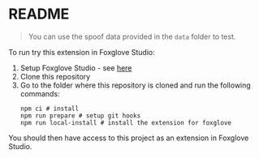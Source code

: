 # README

> You can use the spoof data provided in the `data` folder to test.

To run try this extension in Foxglove Studio:

1. Setup Foxglove Studio - see [here](https://github.com/foxglove/studio)
1. Clone this repository
1. Go to the folder where this repository is cloned and run the following
   commands:
   ```
   npm ci # install
   npm run prepare # setup git hooks
   npm run local-install # install the extension for foxglove
   ```

You should then have access to this project as an extension in Foxglove Studio.

